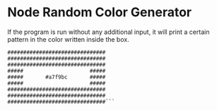 # Node Random Color Generator

If the program is run without any additional input, it will print a certain pattern in the color written inside the box.

```$ node index.js 
###############################
###############################
###############################
#####                     #####
#####       #a7f9bc       #####
#####                     #####
###############################
###############################
###############################```
